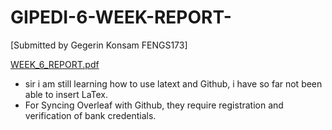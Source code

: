 # GIPEDI-6-WEEK-REPORT-
[Submitted by Gegerin Konsam FENGS173]

[WEEK_6_REPORT.pdf](https://github.com/Gegerin-Konsam/GIPEDI-6-WEEK-REPORT-/files/6713217/WEEK_6_REPORT.pdf)

* sir i am still learning how to use latext and Github, i have so far not been able to insert LaTex.
* For Syncing Overleaf with Github, they require registration and verification of bank credentials.

